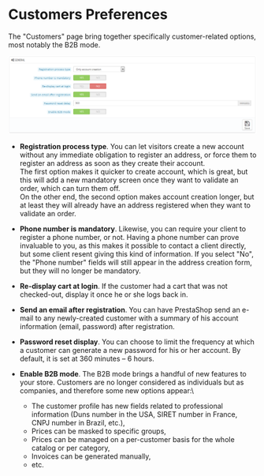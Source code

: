 # Customers Preferences

The "Customers" page bring together specifically customer-related options, most notably the B2B mode.

![](<../../../.gitbook/assets/30670861 (1).png>)

* **Registration process type**. You can let visitors create a new account without any immediate obligation to register an address, or force them to register an address as soon as they create their account.\
  &#x20;The first option makes it quicker to create account, which is great, but this will add a new mandatory screen once they want to validate an order, which can turn them off.\
  &#x20;On the other end, the second option makes account creation longer, but at least they will already have an address registered when they want to validate an order.
* **Phone number is mandatory**. Likewise, you can require your client to register a phone number, or not. Having a phone number can prove invaluable to you, as this makes it possible to contact a client directly, but some client resent giving this kind of information. If you select "No", the "Phone number" fields will still appear in the address creation form, but they will no longer be mandatory.
* **Re-display cart at login**. If the customer had a cart that was not checked-out, display it once he or she logs back in.
* **Send an email after registration**. You can have PrestaShop send an e-mail to any newly-created customer with a summary of his account information (email, password) after registration.
* **Password reset display**. You can choose to limit the frequency at which a customer can generate a new password for his or her account. By default, it is set at 360 minutes – 6 hours.
* **Enable B2B mode**. The B2B mode brings a handful of new features to your store. Customers are no longer considered as individuals but as companies, and therefore some new options appear:\

  * The customer profile has new fields related to professional information (Duns number in the USA, SIRET number in France, CNPJ number in Brazil, etc.),
  * Prices can be masked to specific groups,
  * Prices can be managed on a per-customer basis for the whole catalog or per category,
  * Invoices can be generated manually,
  * etc.
